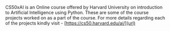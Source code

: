 CS50xAI is an Online course offered by Harvard University on introduction to Artificial Intelligence using Python. These are some of the course projects worked on as a part of the course.
For more details regarding each of the projects kindly visit - [https://cs50.harvard.edu/ai/](url)
